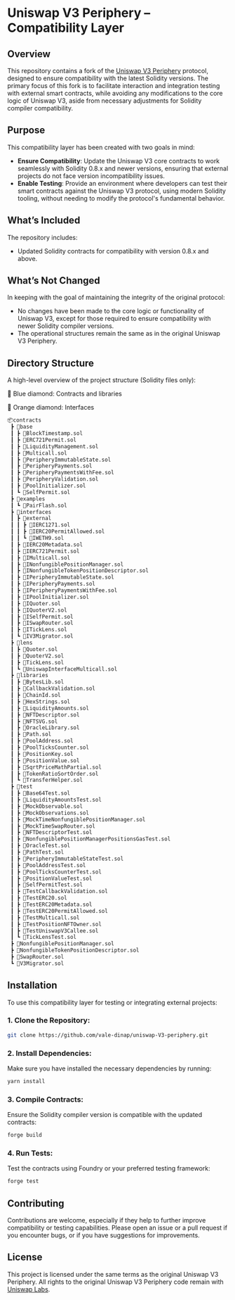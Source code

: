 # Uniswap V3 Periphery – Compatibility Layer

## Overview
This repository contains a fork of the [Uniswap V3 Periphery](https://github.com/Uniswap/v3-periphery) protocol, designed to ensure compatibility with the latest Solidity versions. The primary focus of this fork is to facilitate interaction and integration testing with external smart contracts, while avoiding any modifications to the core logic of Uniswap V3, aside from necessary adjustments for Solidity compiler compatibility.

## Purpose
This compatibility layer has been created with two goals in mind:
- **Ensure Compatibility**: Update the Uniswap V3 core contracts to work seamlessly with Solidity 0.8.x and newer versions, ensuring that external projects do not face version incompatibility issues.
- **Enable Testing**: Provide an environment where developers can test their smart contracts against the Uniswap V3 protocol, using modern Solidity tooling, without needing to modify the protocol's fundamental behavior.

## What’s Included
The repository includes:
- Updated Solidity contracts for compatibility with version 0.8.x and above.

## What’s Not Changed
In keeping with the goal of maintaining the integrity of the original protocol:
- No changes have been made to the core logic or functionality of Uniswap V3, except for those required to ensure compatibility with newer Solidity compiler versions.
- The operational structures remain the same as in the original Uniswap V3 Periphery.

## Directory Structure
A high-level overview of the project structure (Solidity files only):

🔷 Blue diamond: Contracts and libraries

🔶 Orange diamond: Interfaces
```bash
📦contracts
 ┣ 📂base
 ┃ ┣ 🔷BlockTimestamp.sol
 ┃ ┣ 🔷ERC721Permit.sol
 ┃ ┣ 🔷LiquidityManagement.sol
 ┃ ┣ 🔷Multicall.sol
 ┃ ┣ 🔷PeripheryImmutableState.sol
 ┃ ┣ 🔷PeripheryPayments.sol
 ┃ ┣ 🔷PeripheryPaymentsWithFee.sol
 ┃ ┣ 🔷PeripheryValidation.sol
 ┃ ┣ 🔷PoolInitializer.sol
 ┃ ┗ 🔷SelfPermit.sol
 ┣ 📂examples
 ┃ ┗ 🔷PairFlash.sol
 ┣ 📂interfaces
 ┃ ┣ 📂external
 ┃ ┃ ┣ 🔶IERC1271.sol
 ┃ ┃ ┣ 🔶IERC20PermitAllowed.sol
 ┃ ┃ ┗ 🔶IWETH9.sol
 ┃ ┣ 🔶IERC20Metadata.sol
 ┃ ┣ 🔶IERC721Permit.sol
 ┃ ┣ 🔶IMulticall.sol
 ┃ ┣ 🔶INonfungiblePositionManager.sol
 ┃ ┣ 🔶INonfungibleTokenPositionDescriptor.sol
 ┃ ┣ 🔶IPeripheryImmutableState.sol
 ┃ ┣ 🔶IPeripheryPayments.sol
 ┃ ┣ 🔶IPeripheryPaymentsWithFee.sol
 ┃ ┣ 🔶IPoolInitializer.sol
 ┃ ┣ 🔶IQuoter.sol
 ┃ ┣ 🔶IQuoterV2.sol
 ┃ ┣ 🔶ISelfPermit.sol
 ┃ ┣ 🔶ISwapRouter.sol
 ┃ ┣ 🔶ITickLens.sol
 ┃ ┗ 🔶IV3Migrator.sol
 ┣ 📂lens
 ┃ ┣ 🔷Quoter.sol
 ┃ ┣ 🔷QuoterV2.sol
 ┃ ┣ 🔷TickLens.sol
 ┃ ┗ 🔷UniswapInterfaceMulticall.sol
 ┣ 📂libraries
 ┃ ┣ 🔷BytesLib.sol
 ┃ ┣ 🔷CallbackValidation.sol
 ┃ ┣ 🔷ChainId.sol
 ┃ ┣ 🔷HexStrings.sol
 ┃ ┣ 🔷LiquidityAmounts.sol
 ┃ ┣ 🔷NFTDescriptor.sol
 ┃ ┣ 🔷NFTSVG.sol
 ┃ ┣ 🔷OracleLibrary.sol
 ┃ ┣ 🔷Path.sol
 ┃ ┣ 🔷PoolAddress.sol
 ┃ ┣ 🔷PoolTicksCounter.sol
 ┃ ┣ 🔷PositionKey.sol
 ┃ ┣ 🔷PositionValue.sol
 ┃ ┣ 🔷SqrtPriceMathPartial.sol
 ┃ ┣ 🔷TokenRatioSortOrder.sol
 ┃ ┗ 🔷TransferHelper.sol
 ┣ 📂test
 ┃ ┣ 🔷Base64Test.sol
 ┃ ┣ 🔷LiquidityAmountsTest.sol
 ┃ ┣ 🔷MockObservable.sol
 ┃ ┣ 🔷MockObservations.sol
 ┃ ┣ 🔷MockTimeNonfungiblePositionManager.sol
 ┃ ┣ 🔷MockTimeSwapRouter.sol
 ┃ ┣ 🔷NFTDescriptorTest.sol
 ┃ ┣ 🔷NonfungiblePositionManagerPositionsGasTest.sol
 ┃ ┣ 🔷OracleTest.sol
 ┃ ┣ 🔷PathTest.sol
 ┃ ┣ 🔷PeripheryImmutableStateTest.sol
 ┃ ┣ 🔷PoolAddressTest.sol
 ┃ ┣ 🔷PoolTicksCounterTest.sol
 ┃ ┣ 🔷PositionValueTest.sol
 ┃ ┣ 🔷SelfPermitTest.sol
 ┃ ┣ 🔷TestCallbackValidation.sol
 ┃ ┣ 🔷TestERC20.sol
 ┃ ┣ 🔷TestERC20Metadata.sol
 ┃ ┣ 🔷TestERC20PermitAllowed.sol
 ┃ ┣ 🔷TestMulticall.sol
 ┃ ┣ 🔷TestPositionNFTOwner.sol
 ┃ ┣ 🔷TestUniswapV3Callee.sol
 ┃ ┗ 🔷TickLensTest.sol
 ┣ 🔷NonfungiblePositionManager.sol
 ┣ 🔷NonfungibleTokenPositionDescriptor.sol
 ┣ 🔷SwapRouter.sol
 ┗ 🔷V3Migrator.sol
```

## Installation
To use this compatibility layer for testing or integrating external projects:

### 1. Clone the Repository:
```bash
git clone https://github.com/vale-dinap/uniswap-V3-periphery.git
```

### 2. Install Dependencies:
Make sure you have installed the necessary dependencies by running:
```bash
yarn install
```

### 3. Compile Contracts:
Ensure the Solidity compiler version is compatible with the updated contracts:
```bash
forge build
```

### 4. Run Tests:
Test the contracts using Foundry or your preferred testing framework:
```bash
forge test
```

## Contributing
Contributions are welcome, especially if they help to further improve compatibility or testing capabilities. Please open an issue or a pull request if you encounter bugs, or if you have suggestions for improvements.

## License
This project is licensed under the same terms as the original Uniswap V3 Periphery. All rights to the original Uniswap V3 Periphery code remain with [Uniswap Labs](https://uniswap.org/).